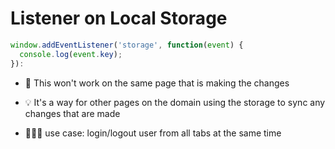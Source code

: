 # Listener on Local Storage

```js
window.addEventListener('storage', function(event) {
  console.log(event.key);
}):
```

- 🚫 This won't work on the same page that is making the changes

- 💡 It's a way for other pages on the domain using the storage to sync any changes that are made

- 👨🏼‍💻 use case: login/logout user from all tabs at the same time
